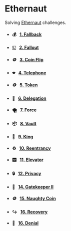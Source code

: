 # Ethernaut

Solving [Ethernaut](https://ethernaut.openzeppelin.com/) challenges.

- #### 💰 &nbsp;&nbsp;[1. Fallback](https://github.com/Farber98/ctf-ethernaut/tree/master/01_fallback)
- #### 🇱 &nbsp;&nbsp;[2. Fallout](https://github.com/Farber98/ctf-ethernaut/tree/master/02_fallout)
- #### 🪙 &nbsp;&nbsp;[3. Coin Flip](https://github.com/Farber98/ctf-ethernaut/tree/master/03_coinflip)
- #### 🕿 &nbsp;&nbsp;[4. Telephone](https://github.com/Farber98/ctf-ethernaut/tree/master/04_telephone)
- #### 🪙 &nbsp;&nbsp;[5. Token](https://github.com/Farber98/ctf-ethernaut/tree/master/05_token)
- #### 🚪 &nbsp;&nbsp;[6. Delegation](https://github.com/Farber98/ctf-ethernaut/tree/master/06_delegation)
- #### 🌪️ &nbsp;&nbsp;[7. Force](https://github.com/Farber98/ctf-ethernaut/tree/master/07_force)
- #### 📦 &nbsp;&nbsp;[8. Vault](https://github.com/Farber98/ctf-ethernaut/tree/master/08_vault)
- #### 👑 &nbsp;&nbsp;[9. King](https://github.com/Farber98/ctf-ethernaut/tree/master/09_king)
- #### ♻️ &nbsp;&nbsp;[10. Reentrancy](https://github.com/Farber98/ctf-ethernaut/tree/master/10_reentrancy)
- #### 🛗 &nbsp;&nbsp;[11. Elevator](https://github.com/Farber98/ctf-ethernaut/tree/master/11_elevator)
- #### 🔒 &nbsp;&nbsp;[12. Privacy](https://github.com/Farber98/ctf-ethernaut/tree/master/12_privacy)
- #### 🚧 &nbsp;&nbsp;[14. Gatekeeper II](https://github.com/Farber98/ctf-ethernaut/tree/master/14_gatekeeper2)
- #### 🪙 &nbsp;&nbsp;[15. Naughty Coin](https://github.com/Farber98/ctf-ethernaut/tree/master/15_naughtycoin)
- #### ↪️ &nbsp;&nbsp;[16. Recovery](https://github.com/Farber98/ctf-ethernaut/tree/master/16_recovery)
- #### 🛑 &nbsp;&nbsp;[16. Denial](https://github.com/Farber98/ctf-ethernaut/tree/master/19_denial)

<!-- - #### 💥 &nbsp;&nbsp;[Selfdestruct](https://github.com/Farber98/selfdestruct)
- #### 🔐 &nbsp;&nbsp;[Private variables](https://github.com/Farber98/private-variables)
- #### 📞 &nbsp;&nbsp;[Unsafe delegatecall](https://github.com/Farber98/unsafe-delegatecall)
- #### 🎲 &nbsp;&nbsp;[Insecure source of randomness](https://github.com/Farber98/insecure-randomness)
- #### ⛔ &nbsp;&nbsp;[Denial of service (DoS)](https://github.com/Farber98/DoS)
- #### 🦘 &nbsp;[Bypassing only EOA check](https://github.com/Farber98/bypass-sc-check)
 -->
